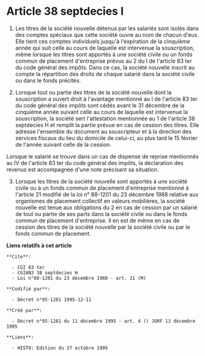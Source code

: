 # Article 38 septdecies I

1. Les titres de la société nouvelle détenus par les salariés sont isolés dans des comptes spéciaux que cette société ouvre
au nom de chacun d'eux. Elle tient ces comptes individuels jusqu'à l'expiration de la cinquième année qui suit celle au cours
de laquelle est intervenue la souscription, même lorsque les titres sont apportés à une société civile ou un fonds commun de
placement d'entreprise prévus au 2 du I de l'article 83 ter du code général des impôts. Dans ce cas, la société nouvelle
inscrit au compte la répartition des droits de chaque salarié dans la société civile ou dans le fonds précités.

2. Lorsque tout ou partie des titres de la société nouvelle dont la souscription a ouvert droit à l'avantage mentionné au I
de l'article 83 ter du code général des impôts sont cédés avant le 31 décembre de la cinquième année suivant celle au cours
de laquelle est intervenue la souscription, la société sert l'attestation mentionnée au 1 de l'article 38 septdecies H et
remplit la partie prévue en cas de cession des titres. Elle adresse l'ensemble du document au souscripteur et à la direction
des services fiscaux du lieu du domicile de celui-ci, au plus tard le 15 février de l'année suivant celle de la cession.

Lorsque le salarié se trouve dans un cas de dispense de reprise mentionnés au IV de l'article 83 ter du code général des
impôts, la déclaration des revenus est accompagnée d'une note précisant sa situation.

3. Lorsque les titres de la société nouvelle sont apportés à une société civile ou à un fonds commun de placement
d'entreprise mentionné à l'article 21 modifié de la loi n° 88-1201 du 23 décembre 1988 relative aux organismes de placement
collectif en valeurs mobilières, la société nouvelle est tenue aux obligations du 2 en cas de cession par un salarié de tout
ou partie de ses parts dans la société civile ou dans le fonds commun de placement d'entreprise. Il en est de même en cas de
cession des titres de la société nouvelle par la société civile ou par le fonds commun de placement.

**Liens relatifs à cet article**

	**Cite**:

	  - CGI 83 ter
	  - CGIAN3 38 septdecies H
	  - Loi n°88-1201 du 23 décembre 1988 - art. 21 (M)

	**Codifié par**:

	  - Décret n°95-1281 1995-12-11

	**Créé par**:

	  - Décret n°95-1281 du 11 décembre 1995 - art. 4 () JORF 13 décembre 1995

	**Liens**:

	  - HISTO: Edition du 27 octobre 1995

